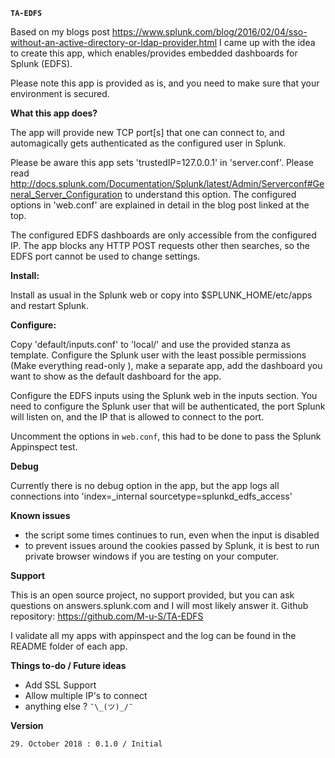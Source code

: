 **`TA-EDFS`**

Based on my blogs post
https://www.splunk.com/blog/2016/02/04/sso-without-an-active-directory-or-ldap-provider.html
I came up with the idea to create this app, which enables/provides embedded
dashboards for Splunk (EDFS).

Please note this app is provided as is, and you need to make sure that your
environment is secured.

**What this app does?**

The app will provide new TCP port[s] that one can connect to, and automagically
gets authenticated as the configured user in Splunk.

Please be aware this app sets 'trustedIP=127.0.0.1' in 'server.conf'. Please
read http://docs.splunk.com/Documentation/Splunk/latest/Admin/Serverconf#General_Server_Configuration
to understand this option. The configured options in 'web.conf' are explained
in detail in the blog post linked at the top.

The configured EDFS dashboards are only accessible from the configured IP.
The app blocks any HTTP POST requests other then searches, so the EDFS port
cannot be used to change settings.

**Install:**

Install as usual in the Splunk web or copy into $SPLUNK_HOME/etc/apps and
restart Splunk.

**Configure:**

Copy 'default/inputs.conf' to 'local/' and use the provided stanza as template.
Configure the Splunk user with the least possible permissions (Make everything
read-only ), make a separate app, add the dashboard you want to show as the
default dashboard for the app.

Configure the EDFS inputs using the Splunk web in the inputs section. You need
to configure the Splunk user that will be authenticated, the port Splunk will
listen on, and the IP that is allowed to connect to the port.

Uncomment the options in `web.conf`, this had to be done to pass the Splunk
Appinspect test.

**Debug**

Currently there is no debug option in the app, but the app logs all connections
into 'index=_internal sourcetype=splunkd_edfs_access'

**Known issues**
- the script some times continues to run, even when the input is disabled
- to prevent issues around the cookies passed by Splunk, it is best to run
  private browser windows if you are testing on your computer.


**Support**

This is an open source project, no support provided, but you can ask questions
on answers.splunk.com and I will most likely answer it.
Github repository: https://github.com/M-u-S/TA-EDFS

I validate all my apps with appinspect and the log can be found in the README
folder of each app.

**Things to-do / Future ideas**

- Add SSL Support
- Allow multiple IP's to connect
- anything else ? `¯\_(ツ)_/¯`  

**Version**

`29. October 2018 : 0.1.0 / Initial`
